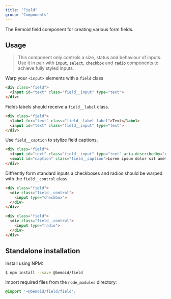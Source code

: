 ```yaml
---
title: "Field"
group: "Components"
---
```


The Bemoid field component for creating various form fields.

## Usage

> This component only controls a size, status and behaviour of inputs. Use it in pair with [`input`](), [`select`](), [`checkbox`]() and [`radio`]() components to achieve fully styled inputs.

Warp your `<input>` elements with a `field` class

```html
<div class="field">
  <input id="text" class="field__input" type="text">
</div>
```

Fields labels should receive a `field__label` class.

```html
<div class="field">
  <label for="text" class="field__label label">Text</label>
  <input id="text" class="field__input" type="text">
</div>
```

Use `field__caption` to stylize field captions.

```html
<div class="field">
  <input id="text" class="field__input" type="text" aria-describedby="caption">
  <small id="caption" class="field__caption">Lorem ipsum dolor sit amet.</small>
</div>
```

Diffrently form standard inputs a checkboxes and radios should be warped with the `field__control` class.

```html
<div class="field">
  <div class="field__control">
    <input type="checkbox">
  </div>
</div>
```

```html
<div class="field">
  <div class="field__control">
    <input type="radio">
  </div>
</div>
```

## Standalone installation

Install using NPM:

```bash
$ npm install --save @bemoid/field
```

Import required files from the `node_modules` directory:

```scss
@import '~@bemoid/field/field';
```

